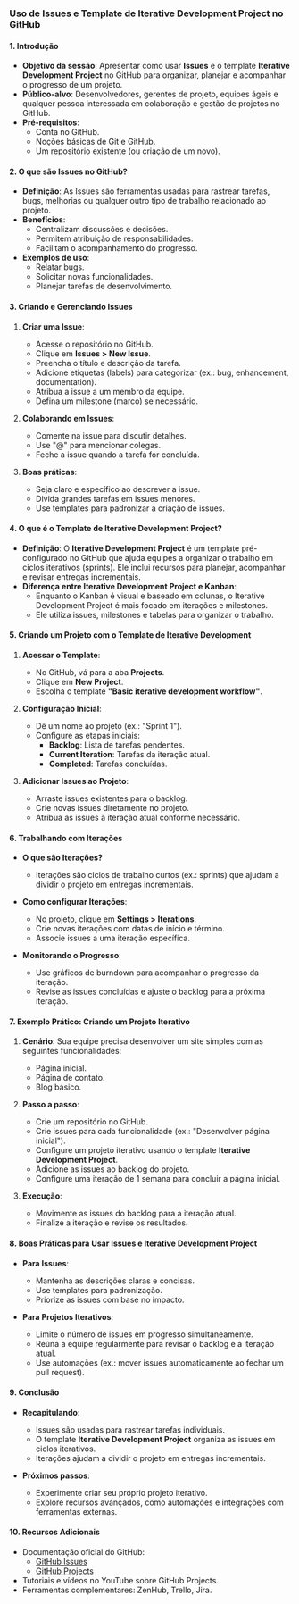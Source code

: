 ### **Uso de Issues e Template de Iterative Development Project no GitHub**

#### **1. Introdução**

- **Objetivo da sessão**: Apresentar como usar **Issues** e o template **Iterative Development Project** no GitHub para organizar, planejar e acompanhar o progresso de um projeto.
- **Público-alvo**: Desenvolvedores, gerentes de projeto, equipes ágeis e qualquer pessoa interessada em colaboração e gestão de projetos no GitHub.
- **Pré-requisitos**: 
  - Conta no GitHub.
  - Noções básicas de Git e GitHub.
  - Um repositório existente (ou criação de um novo).

#### **2. O que são Issues no GitHub?**

- **Definição**: As Issues são ferramentas usadas para rastrear tarefas, bugs, melhorias ou qualquer outro tipo de trabalho relacionado ao projeto.
- **Benefícios**:
  - Centralizam discussões e decisões.
  - Permitem atribuição de responsabilidades.
  - Facilitam o acompanhamento do progresso.
- **Exemplos de uso**:
  - Relatar bugs.
  - Solicitar novas funcionalidades.
  - Planejar tarefas de desenvolvimento.

#### **3. Criando e Gerenciando Issues**

1. **Criar uma Issue**:
   - Acesse o repositório no GitHub.
   - Clique em **Issues > New Issue**.
   - Preencha o título e descrição da tarefa.
   - Adicione etiquetas (labels) para categorizar (ex.: bug, enhancement, documentation).
   - Atribua a issue a um membro da equipe.
   - Defina um milestone (marco) se necessário.

2. **Colaborando em Issues**:
   - Comente na issue para discutir detalhes.
   - Use "@" para mencionar colegas.
   - Feche a issue quando a tarefa for concluída.

3. **Boas práticas**:
   - Seja claro e específico ao descrever a issue.
   - Divida grandes tarefas em issues menores.
   - Use templates para padronizar a criação de issues.

#### **4. O que é o Template de Iterative Development Project?**

- **Definição**: O **Iterative Development Project** é um template pré-configurado no GitHub que ajuda equipes a organizar o trabalho em ciclos iterativos (sprints). Ele inclui recursos para planejar, acompanhar e revisar entregas incrementais.
- **Diferença entre Iterative Development Project e Kanban**:
  - Enquanto o Kanban é visual e baseado em colunas, o Iterative Development Project é mais focado em iterações e milestones.
  - Ele utiliza issues, milestones e tabelas para organizar o trabalho.

#### **5. Criando um Projeto com o Template de Iterative Development**

1. **Acessar o Template**:
   - No GitHub, vá para a aba **Projects**.
   - Clique em **New Project**.
   - Escolha o template **"Basic iterative development workflow"**.

2. **Configuração Inicial**:
   - Dê um nome ao projeto (ex.: "Sprint 1").
   - Configure as etapas iniciais:
     - **Backlog**: Lista de tarefas pendentes.
     - **Current Iteration**: Tarefas da iteração atual.
     - **Completed**: Tarefas concluídas.

3. **Adicionar Issues ao Projeto**:
   - Arraste issues existentes para o backlog.
   - Crie novas issues diretamente no projeto.
   - Atribua as issues à iteração atual conforme necessário.

#### **6. Trabalhando com Iterações**

- **O que são Iterações?**
  - Iterações são ciclos de trabalho curtos (ex.: sprints) que ajudam a dividir o projeto em entregas incrementais.
- **Como configurar Iterações**:
  - No projeto, clique em **Settings > Iterations**.
  - Crie novas iterações com datas de início e término.
  - Associe issues a uma iteração específica.

- **Monitorando o Progresso**:
  - Use gráficos de burndown para acompanhar o progresso da iteração.
  - Revise as issues concluídas e ajuste o backlog para a próxima iteração.

#### **7. Exemplo Prático: Criando um Projeto Iterativo**

1. **Cenário**: Sua equipe precisa desenvolver um site simples com as seguintes funcionalidades:
   - Página inicial.
   - Página de contato.
   - Blog básico.

2. **Passo a passo**:
   - Crie um repositório no GitHub.
   - Crie issues para cada funcionalidade (ex.: "Desenvolver página inicial").
   - Configure um projeto iterativo usando o template **Iterative Development Project**.
   - Adicione as issues ao backlog do projeto.
   - Configure uma iteração de 1 semana para concluir a página inicial.

3. **Execução**:
   - Movimente as issues do backlog para a iteração atual.
   - Finalize a iteração e revise os resultados.

#### **8. Boas Práticas para Usar Issues e Iterative Development Project**

- **Para Issues**:
  - Mantenha as descrições claras e concisas.
  - Use templates para padronização.
  - Priorize as issues com base no impacto.

- **Para Projetos Iterativos**:
  - Limite o número de issues em progresso simultaneamente.
  - Reúna a equipe regularmente para revisar o backlog e a iteração atual.
  - Use automações (ex.: mover issues automaticamente ao fechar um pull request).

#### **9. Conclusão**

- **Recapitulando**:
  - Issues são usadas para rastrear tarefas individuais.
  - O template **Iterative Development Project** organiza as issues em ciclos iterativos.
  - Iterações ajudam a dividir o projeto em entregas incrementais.

- **Próximos passos**:
  - Experimente criar seu próprio projeto iterativo.
  - Explore recursos avançados, como automações e integrações com ferramentas externas.

#### **10. Recursos Adicionais**

- Documentação oficial do GitHub:
  - [GitHub Issues](https://docs.github.com/en/issues)
  - [GitHub Projects](https://docs.github.com/en/issues/planning-and-tracking-with-projects)
- Tutoriais e vídeos no YouTube sobre GitHub Projects.
- Ferramentas complementares: ZenHub, Trello, Jira.
